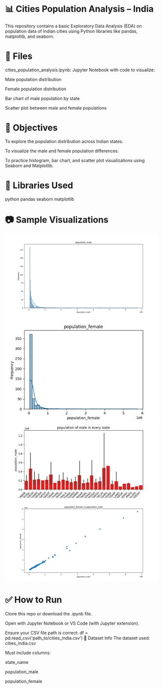 # 📊 Cities Population Analysis – India
This repository contains a basic Exploratory Data Analysis (EDA) on population data of Indian cities using Python libraries like pandas, matplotlib, and seaborn.

# 📁 Files
cities_population_analysis.ipynb: Jupyter Notebook with code to visualize:

Male population distribution

Female population distribution

Bar chart of male population by state

Scatter plot between male and female populations

# 📌 Objectives
To explore the population distribution across Indian states.

To visualize the male and female population differences.

To practice histogram, bar chart, and scatter plot visualizations using Seaborn and Matplotlib.

# 🧰 Libraries Used
python
pandas
seaborn
matplotlib
# 📷 Sample Visualizations

<img src="Figure1_1.png" width="500">
<img src="Figure1_2.png" width="500">
<img src="Figure1_3.png" width="500">
<img src="Figure1_4.png" width="500">

# ✅ How to Run
Clone this repo or download the .ipynb file.

Open with Jupyter Notebook or VS Code (with Jupyter extension).

Ensure your CSV file path is correct:
df = pd.read_csv('path_to/cities_india.csv')
📄 Dataset Info
The dataset used: cities_india.csv

Must include columns:

state_name

population_male

population_female
